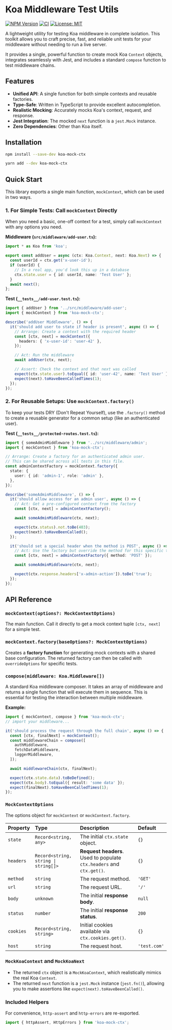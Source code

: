 # Koa Middleware Test Utils

[![NPM Version](https://img.shields.io/npm/v/koa-mock-ctx.svg)](https://www.npmjs.com/package/koa-mock-ctx)
[![CI](https://github.com/ben-walters/koa-mock-ctx/actions/workflows/ci.yml/badge.svg)](https://github.com/ben-walters/koa-mock-ctx/actions)
[![License: MIT](https://img.shields.io/badge/License-MIT-yellow.svg)](https://opensource.org/licenses/MIT)

A lightweight utility for testing Koa middleware in complete isolation. This toolkit allows you to craft precise, fast, and reliable unit tests for your middleware without needing to run a live server.

It provides a single, powerful function to create mock Koa `Context` objects, integrates seamlessly with Jest, and includes a standard `compose` function to test middleware chains.

## Features

- **Unified API**: A single function for both simple contexts and reusable factories.
- **Type-Safe**: Written in TypeScript to provide excellent autocompletion.
- **Realistic Mocking**: Accurately mocks Koa's context, request, and response.
- **Jest Integration**: The mocked `next` function is a `jest.Mock` instance.
- **Zero Dependencies**: Other than Koa itself.

## Installation

```bash
npm install --save-dev koa-mock-ctx
```

```bash
yarn add --dev koa-mock-ctx
```

## Quick Start

This library exports a single main function, `mockContext`, which can be used in two ways.

### 1. For Simple Tests: Call `mockContext` Directly

When you need a basic, one-off context for a test, simply call `mockContext` with any options you need.

**Middleware (`src/middleware/add-user.ts`):**

```typescript
import * as Koa from 'koa';

export const addUser = async (ctx: Koa.Context, next: Koa.Next) => {
  const userId = ctx.get('x-user-id');
  if (userId) {
    // In a real app, you'd look this up in a database
    ctx.state.user = { id: userId, name: 'Test User' };
  }
  await next();
};
```

**Test (`__tests__/add-user.test.ts`):**

```typescript
import { addUser } from '../src/middleware/add-user';
import { mockContext } from 'koa-mock-ctx';

describe('addUser Middleware', () => {
  it('should add user to state if header is present', async () => {
    // Arrange: Create a context with the required header
    const [ctx, next] = mockContext({
      headers: { 'x-user-id': 'user-42' },
    });

    // Act: Run the middleware
    await addUser(ctx, next);

    // Assert: Check the context and that next was called
    expect(ctx.state.user).toEqual({ id: 'user-42', name: 'Test User' });
    expect(next).toHaveBeenCalledTimes(1);
  });
});
```

### 2. For Reusable Setups: Use `mockContext.factory()`

To keep your tests DRY (Don't Repeat Yourself), use the `.factory()` method to create a reusable generator for a common setup (like an authenticated user).

**Test (`__tests__/protected-routes.test.ts`):**

```typescript
import { someAdminMiddleware } from '../src/middleware/admin';
import { mockContext } from 'koa-mock-ctx';

// Arrange: Create a factory for an authenticated admin user.
// This can be shared across all tests in this file.
const adminContextFactory = mockContext.factory({
  state: {
    user: { id: 'admin-1', role: 'admin' },
  },
});

describe('someAdminMiddleware', () => {
  it('should allow access for an admin user', async () => {
    // Act: Get a pre-configured context from the factory
    const [ctx, next] = adminContextFactory();

    await someAdminMiddleware(ctx, next);

    expect(ctx.status).not.toBe(403);
    expect(next).toHaveBeenCalled();
  });

  it('should set a special header when the method is POST', async () => {
    // Act: Use the factory but override the method for this specific test
    const [ctx, next] = adminContextFactory({ method: 'POST' });

    await someAdminMiddleware(ctx, next);

    expect(ctx.response.headers['x-admin-action']).toBe('true');
  });
});
```

## API Reference

### `mockContext(options?: MockContextOptions)`

The main function. Call it directly to get a mock context tuple `[ctx, next]` for a simple test.

### `mockContext.factory(baseOptions?: MockContextOptions)`

Creates a **factory function** for generating mock contexts with a shared base configuration. The returned factory can then be called with `overrideOptions` for specific tests.

### `compose(middleware: Koa.Middleware[])`

A standard Koa middleware composer. It takes an array of middleware and returns a single function that will execute them in sequence. This is essential for testing the interaction between multiple middleware.

**Example:**

```typescript
import { mockContext, compose } from 'koa-mock-ctx';
// import your middleware...

it('should process the request through the full chain', async () => {
  const [ctx, finalNext] = mockContext();
  const middlewareChain = compose([
    authMiddleware,
    fetchDataMiddleware,
    loggerMiddleware,
  ]);

  await middlewareChain(ctx, finalNext);

  expect(ctx.state.data).toBeDefined();
  expect(ctx.body).toEqual({ result: 'some data' });
  expect(finalNext).toHaveBeenCalledTimes(1);
});
```

### `MockContextOptions`

The options object for `mockContext` or `mockContext.factory`.

| Property  | Type                                 | Description                                                          | Default      |
| :-------- | :----------------------------------- | :------------------------------------------------------------------- | :----------- |
| `state`   | `Record<string, any>`                | The initial `ctx.state` object.                                      | `{}`         |
| `headers` | `Record<string, string \| string[]>` | **Request headers**. Used to populate `ctx.headers` and `ctx.get()`. | `{}`         |
| `method`  | `string`                             | The request method.                                                  | `'GET'`      |
| `url`     | `string`                             | The request URL.                                                     | `'/'`        |
| `body`    | `unknown`                            | The initial **response body**.                                       | `null`       |
| `status`  | `number`                             | The initial **response status**.                                     | `200`        |
| `cookies` | `Record<string, string>`             | Initial cookies available via `ctx.cookies.get()`.                   | `{}`         |
| `host`    | `string`                             | The request host.                                                    | `'test.com'` |

### `MockKoaContext` and `MockKoaNext`

- The returned `ctx` object is a `MockKoaContext`, which realistically mimics the real Koa `Context`.
- The returned `next` function is a `jest.Mock` instance (`jest.fn()`), allowing you to make assertions like `expect(next).toHaveBeenCalled()`.

### Included Helpers

For convenience, `http-assert` and `http-errors` are re-exported.

```typescript
import { httpAssert, HttpErrors } from 'koa-mock-ctx';
```
